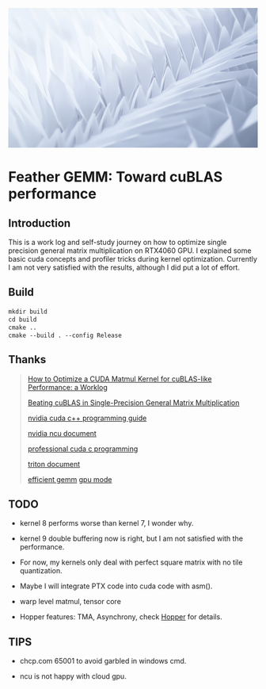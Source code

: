 ![logo](logo.png)

# Feather GEMM: Toward cuBLAS performance

## Introduction

This is a work log and self-study journey on how to optimize single precision general matrix multiplication on RTX4060 GPU.
I explained some basic cuda concepts and profiler tricks during kernel optimization.
Currently I am not very satisfied with the results, although I did put a lot of effort.

## Build

```
mkdir build
cd build
cmake ..
cmake --build . --config Release
```

## Thanks

> [How to Optimize a CUDA Matmul Kernel for cuBLAS-like Performance: a Worklog](https://siboehm.com/articles/22/CUDA-MMM)
>
> [Beating cuBLAS in Single-Precision General Matrix Multiplication](https://salykova.github.io/sgemm-gpu)
>
> [nvidia cuda c++ programming guide](https://docs.nvidia.com/cuda/cuda-c-programming-guide/contents.html)
>
> [nvidia ncu document](https://docs.nvidia.com/nsight-compute/index.html)
>
> [professional cuda c programming](https://www.amazon.com/Professional-CUDA-Programming-John-Cheng/dp/1118739329)
>
> [triton document](https://triton-lang.org/main/index.html)
>
> [efficient gemm](https://github.com/NVIDIA/cutlass/blob/main/media/docs/efficient_gemm.md)
> [gpu mode](https://www.youtube.com/@GPUMODE)

## TODO

- kernel 8 performs worse than kernel 7, I wonder why.

- kernel 9 double buffering now is right, but I am not satisfied with the performance.

- For now, my kernels only deal with perfect square matrix with no tile quantization.

- Maybe I will integrate PTX code into cuda code with asm().

- warp level matmul, tensor core

- Hopper features: TMA, Asynchrony, check [Hopper](https://developer.nvidia.com/blog/nvidia-hopper-architecture-in-depth/) for details.


## TIPS 
- chcp.com 65001 to avoid garbled in windows cmd.

- ncu is not happy with cloud gpu.